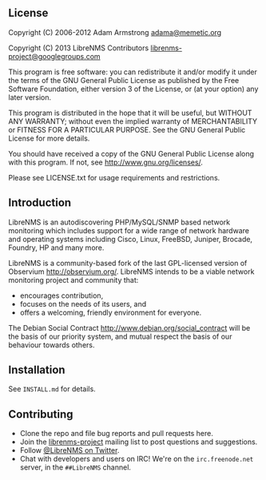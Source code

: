 License
-------

Copyright (C) 2006-2012 Adam Armstrong <adama@memetic.org>


Copyright (C) 2013 LibreNMS Contributors <librenms-project@googlegroups.com>

 This program is free software: you can redistribute it and/or modify
 it under the terms of the GNU General Public License as published by
 the Free Software Foundation, either version 3 of the License, or
 (at your option) any later version.

 This program is distributed in the hope that it will be useful,
 but WITHOUT ANY WARRANTY; without even the implied warranty of
 MERCHANTABILITY or FITNESS FOR A PARTICULAR PURPOSE.  See the
 GNU General Public License for more details.

 You should have received a copy of the GNU General Public License
 along with this program.  If not, see <http://www.gnu.org/licenses/>.

Please see LICENSE.txt for usage requirements and restrictions.


Introduction
------------

LibreNMS is an autodiscovering PHP/MySQL/SNMP based network monitoring
which includes support for a wide range of network hardware and operating
systems including Cisco, Linux, FreeBSD, Juniper, Brocade, Foundry, HP and
many more.

LibreNMS is a community-based fork of the last GPL-licensed version of
Observium <http://observium.org/>.  LibreNMS intends to be a viable network
monitoring project and community that:
- encourages contribution,
- focuses on the needs of its users, and
- offers a welcoming, friendly environment for everyone.

The Debian Social Contract <http://www.debian.org/social_contract> will be
the basis of our priority system, and mutual respect the basis of our
behaviour towards others.


Installation
------------

See `INSTALL.md` for details.

Contributing
------------

* Clone the repo and file bug reports and pull requests here.
* Join the [librenms-project][1] mailing list to post questions and suggestions.
* Follow [@LibreNMS on Twitter][2].
* Chat with developers and users on IRC! We're on the `irc.freenode.net` server, in the `##LibreNMS` channel.

[1]: https://groups.google.com/forum/#!forum/librenms-project "LibreNMS"
[2]: https://twitter.com/LibreNMS
